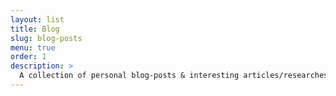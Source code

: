 ```yaml
---
layout: list
title: Blog
slug: blog-posts
menu: true
order: 1
description: >
  A collection of personal blog-posts & interesting articles/researches.  
---
```

